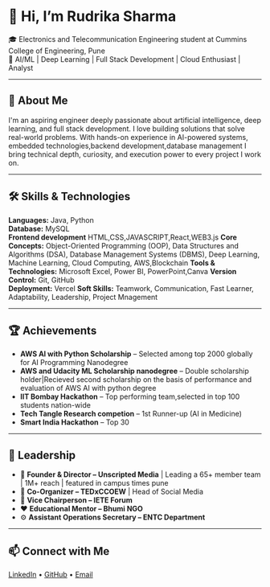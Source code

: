 # 👋 Hi, I’m Rudrika Sharma

🎓 Electronics and Telecommunication Engineering student at Cummins College of Engineering, Pune  
🤖 AI/ML | Deep Learning | Full Stack Development | Cloud Enthusiast | Analyst

---

## 🚀 About Me

I'm an aspiring  engineer deeply passionate about artificial intelligence, deep learning, and full stack development. I love building solutions that solve real-world problems.
With hands-on experience in AI-powered systems, embedded technologies,backend development,database management I bring technical depth, curiosity, and execution power to every project I work on.

---

## 🛠️ Skills & Technologies

**Languages:** Java, Python  
**Database:** MySQL  
**Frontend development** HTML,CSS,JAVASCRIPT,React,WEB3.js
**Core Concepts:** Object-Oriented Programming (OOP), Data Structures and Algorithms (DSA), Database Management Systems (DBMS), Deep Learning, Machine Learning, Cloud Computing, AWS,Blockchain 
**Tools & Technologies:** Microsoft Excel, Power BI, PowerPoint,Canva 
**Version Control:** Git, GitHub  
**Deployment:** Vercel
**Soft Skills:** Teamwork, Communication, Fast Learner, Adaptability, Leadership, Project Mnagement


---

## 🏆 Achievements
- **AWS AI with Python Scholarship** – Selected among top 2000 globally for AI Programming Nanodegree
- **AWS and Udacity ML Scholarship nanodegree** – Double scholarship holder|Recieved second scholarship on the basis of performance and evaluation of AWS AI with python degree 
- **IIT Bombay Hackathon** – Top performing team,selected in top 100 students nation-wide
- **Tech Tangle Research competion** – 1st Runner-up (AI in Medicine) 
- **Smart India Hackathon** – Top 30 

---

## 👥 Leadership

- 🎥 **Founder & Director – Unscripted Media** | Leading a 65+ member team | 1M+ reach | featured in campus times pune
- 🎤 **Co-Organizer – TEDxCCOEW** | Head of Social Media  
- 📡 **Vice Chairperson – IETE Forum**  
- ❤️ **Educational Mentor – Bhumi NGO**  
- ⚙️ **Assistant Operations Secretary – ENTC Department**

---

## 📫 Connect with Me

[LinkedIn](https://www.linkedin.com/in/rudrika-sharma-514490271) • [GitHub](https://github.com/rudrikasharma15) • [Email](mailto:rudrikasharma1503@gmail.com)


